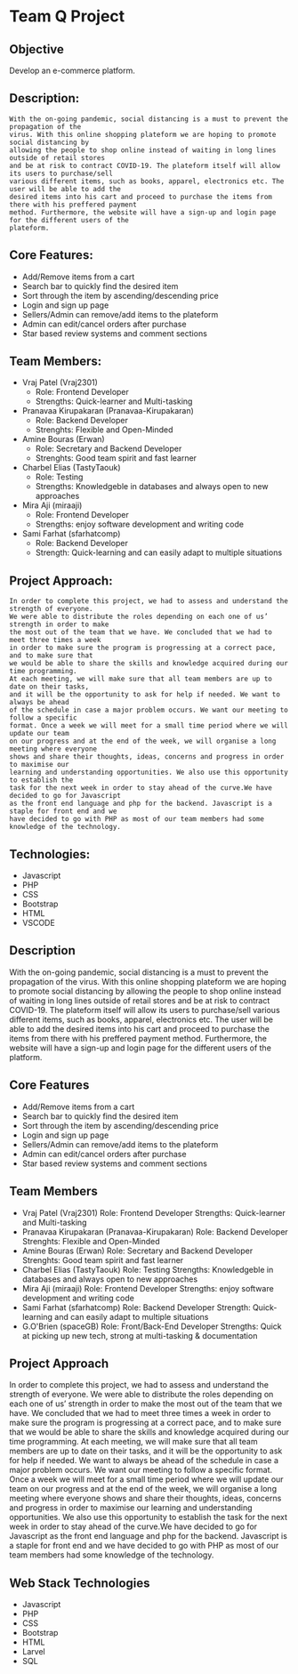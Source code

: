 # Team Q Project

## Objective

Develop an e-commerce platform.

## Description:

    With the on-going pandemic, social distancing is a must to prevent the propagation of the
    virus. With this online shopping plateform we are hoping to promote social distancing by
    allowing the people to shop online instead of waiting in long lines outside of retail stores
    and be at risk to contract COVID-19. The plateform itself will allow its users to purchase/sell
    various different items, such as books, apparel, electronics etc. The user will be able to add the
    desired items into his cart and proceed to purchase the items from there with his preffered payment
    method. Furthermore, the website will have a sign-up and login page for the different users of the
    plateform.

## Core Features:

- Add/Remove items from a cart
- Search bar to quickly find the desired item
- Sort through the item by ascending/descending price
- Login and sign up page
- Sellers/Admin can remove/add items to the plateform
- Admin can edit/cancel orders after purchase
- Star based review systems and comment sections

## Team Members:

- Vraj Patel (Vraj2301)
  - Role: Frontend Developer
  - Strengths: Quick-learner and Multi-tasking
- Pranavaa Kirupakaran (Pranavaa-Kirupakaran)
  - Role: Backend Developer
  - Strenghts: Flexible and Open-Minded
- Amine Bouras (Erwan)
  - Role: Secretary and Backend Developer
  - Strenghts: Good team spirit and fast learner
- Charbel Elias (TastyTaouk)
  - Role: Testing
  - Strengths: Knowledgeble in databases and always open to new approaches
- Mira Aji (miraaji)
  - Role: Frontend Developer
  - Strengths: enjoy software development and writing code
- Sami Farhat (sfarhatcomp)
  - Role: Backend Developer
  - Strength: Quick-learning and can easily adapt to multiple situations

## Project Approach:

    In order to complete this project, we had to assess and understand the strength of everyone.
    We were able to distribute the roles depending on each one of us’ strength in order to make
    the most out of the team that we have. We concluded that we had to meet three times a week
    in order to make sure the program is progressing at a correct pace, and to make sure that
    we would be able to share the skills and knowledge acquired during our time programming.
    At each meeting, we will make sure that all team members are up to date on their tasks,
    and it will be the opportunity to ask for help if needed. We want to always be ahead
    of the schedule in case a major problem occurs. We want our meeting to follow a specific
    format. Once a week we will meet for a small time period where we will update our team
    on our progress and at the end of the week, we will organise a long meeting where everyone
    shows and share their thoughts, ideas, concerns and progress in order to maximise our
    learning and understanding opportunities. We also use this opportunity to establish the
    task for the next week in order to stay ahead of the curve.We have decided to go for Javascript
    as the front end language and php for the backend. Javascript is a staple for front end and we
    have decided to go with PHP as most of our team members had some knowledge of the technology.

## Technologies:

- Javascript
- PHP
- CSS
- Bootstrap
- HTML
- VSCODE

## Description

With the on-going pandemic, social distancing is a must to prevent the propagation of the virus. With this online shopping plateform we are hoping to promote social distancing by allowing the people to shop online instead of waiting in long lines outside of retail stores and be at risk to contract COVID-19.
The plateform itself will allow its users to purchase/sell various different items, such as books, apparel, electronics etc. The user will be able to add the desired
items into his cart and proceed to purchase the items from there with his preffered payment method. Furthermore, the website will have a sign-up and login page for the
different users of the platform.

## Core Features

- Add/Remove items from a cart
- Search bar to quickly find the desired item
- Sort through the item by ascending/descending price
- Login and sign up page
- Sellers/Admin can remove/add items to the plateform
- Admin can edit/cancel orders after purchase
- Star based review systems and comment sections

## Team Members

- Vraj Patel (Vraj2301)
  Role: Frontend Developer
  Strengths: Quick-learner and Multi-tasking
- Pranavaa Kirupakaran (Pranavaa-Kirupakaran)
  Role: Backend Developer
  Strenghts: Flexible and Open-Minded
- Amine Bouras (Erwan)
  Role: Secretary and Backend Developer
  Strenghts: Good team spirit and fast learner
- Charbel Elias (TastyTaouk)
  Role: Testing
  Strengths: Knowledgeble in databases and always open to new approaches
- Mira Aji (miraaji)
  Role: Frontend Developer
  Strengths: enjoy software development and writing code
- Sami Farhat (sfarhatcomp)
  Role: Backend Developer
  Strength: Quick-learning and can easily adapt to multiple situations
- G.O'Brien (spaceGB)
  Role: Front/Back-End Developer
  Strengths: Quick at picking up new tech, strong at multi-tasking & documentation

## Project Approach

In order to complete this project, we had to assess and understand the strength of everyone.
We were able to distribute the roles depending on each one of us’ strength in order to make
the most out of the team that we have. We concluded that we had to meet three times a week
in order to make sure the program is progressing at a correct pace, and to make sure that
we would be able to share the skills and knowledge acquired during our time programming.
At each meeting, we will make sure that all team members are up to date on their tasks,
and it will be the opportunity to ask for help if needed. We want to always be ahead
of the schedule in case a major problem occurs. We want our meeting to follow a specific
format. Once a week we will meet for a small time period where we will update our team
on our progress and at the end of the week, we will organise a long meeting where everyone
shows and share their thoughts, ideas, concerns and progress in order to maximise our
learning and understanding opportunities. We also use this opportunity to establish the
task for the next week in order to stay ahead of the curve.We have decided to go for Javascript
as the front end language and php for the backend. Javascript is a staple for front end and we
have decided to go with PHP as most of our team members had some knowledge of the technology.

## Web Stack Technologies

- Javascript
- PHP
- CSS
- Bootstrap
- HTML
- Larvel
- SQL
